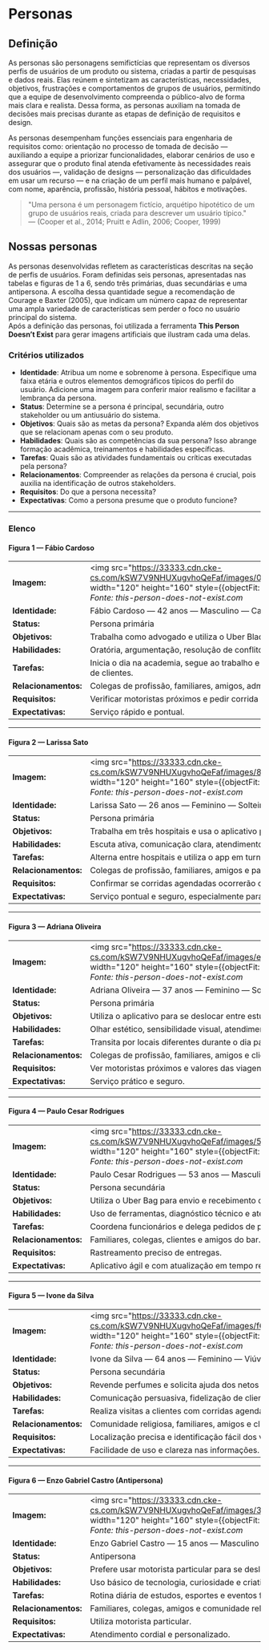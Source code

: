 # Personas

## Definição 

As personas são personagens semifictícias que representam os diversos perfis de usuários de um produto ou sistema, criadas a partir de pesquisas e dados reais. Elas reúnem e sintetizam as características, necessidades, objetivos, frustrações e comportamentos de grupos de usuários, permitindo que a equipe de desenvolvimento compreenda o público-alvo de forma mais clara e realista. Dessa forma, as personas auxiliam na tomada de decisões mais precisas durante as etapas de definição de requisitos e design.

As personas desempenham funções essenciais para engenharia de requisitos como: orientação no processo de tomada de decisão — auxiliando a equipe a priorizar funcionalidades, elaborar cenários de uso e assegurar que o produto final atenda efetivamente às necessidades reais dos usuários —, validação de designs — personalização das dificuldades em usar um recurso — e na criação de um perfil mais humano e palpável, com nome, aparência, profissão, história pessoal, hábitos e motivações.

> "Uma persona é um personagem fictício, arquétipo hipotético de um grupo de usuários reais, criada para descrever um usuário típico."  
> — (Cooper et al., 2014; Pruitt e Adlin, 2006; Cooper, 1999)

## Nossas personas

As personas desenvolvidas refletem as características descritas na seção de perfis de usuários. Foram definidas seis personas, apresentadas nas tabelas e figuras de 1 a 6, sendo três primárias, duas secundárias e uma antipersona. A escolha dessa quantidade segue a recomendação de Courage e Baxter (2005), que indicam um número capaz de representar uma ampla variedade de características sem perder o foco no usuário principal do sistema.  
Após a definição das personas, foi utilizada a ferramenta **This Person Doesn’t Exist** para gerar imagens artificiais que ilustram cada uma delas.

### Critérios utilizados

- **Identidade**: Atribua um nome e sobrenome à persona. Especifique uma faixa etária e outros elementos demográficos típicos do perfil do usuário. Adicione uma imagem para conferir maior realismo e facilitar a lembrança da persona.  
- **Status**: Determine se a persona é principal, secundária, outro stakeholder ou um antiusuário do sistema.  
- **Objetivos**: Quais são as metas da persona? Expanda além dos objetivos que se relacionam apenas com o seu produto.  
- **Habilidades**: Quais são as competências da sua persona? Isso abrange formação acadêmica, treinamentos e habilidades específicas.  
- **Tarefas**: Quais são as atividades fundamentais ou críticas executadas pela persona?  
- **Relacionamentos**: Compreender as relações da persona é crucial, pois auxilia na identificação de outros stakeholders.  
- **Requisitos**: Do que a persona necessita?  
- **Expectativas**: Como a persona presume que o produto funcione?

---

### Elenco

#### Figura 1 — Fábio Cardoso

|  |  |
|--|--|
| **Imagem:** | <img src="https://33333.cdn.cke-cs.com/kSW7V9NHUXugvhoQeFaf/images/0d4e9cafcf846343e347c8712eeab7f0ecfe81cf790fcd0b.jpeg" width="120" height="160" style={{objectFit: "cover", borderRadius: "6px"}} alt="Fábio Cardoso" />  <br/>*Fonte: this-person-does-not-exist.com* |
| **Identidade:** | Fábio Cardoso — 42 anos — Masculino — Casado — Ensino superior completo — Advogado |
| **Status:** | Persona primária |
| **Objetivos:** | Trabalha como advogado e utiliza o Uber Black para manter status e conforto sem custos de manutenção. |
| **Habilidades:** | Oratória, argumentação, resolução de conflitos e adaptabilidade. |
| **Tarefas:** | Inicia o dia na academia, segue ao trabalho e usa o Uber Black para reforçar uma imagem de sucesso diante de clientes. |
| **Relacionamentos:** | Colegas de profissão, familiares, amigos, admiradores e clientes. |
| **Requisitos:** | Verificar motoristas próximos e pedir corrida para reuniões. |
| **Expectativas:** | Serviço rápido e pontual. |

---

#### Figura 2 — Larissa Sato

|  |  |
|--|--|
| **Imagem:** | <img src="https://33333.cdn.cke-cs.com/kSW7V9NHUXugvhoQeFaf/images/8678b7c5c4bb6c087c52593ddf2a4afc05424ad70d864aec.jpeg" width="120" height="160" style={{objectFit: "cover", borderRadius: "6px"}} alt="Larissa Sato" />  <br/>*Fonte: this-person-does-not-exist.com* |
| **Identidade:** | Larissa Sato — 26 anos — Feminino — Solteira — Ensino superior completo — Enfermeira |
| **Status:** | Persona primária |
| **Objetivos:** | Trabalha em três hospitais e usa o aplicativo para deslocamento rápido e confortável em horários irregulares. |
| **Habilidades:** | Escuta ativa, comunicação clara, atendimento de urgência. |
| **Tarefas:** | Alterna entre hospitais e utiliza o app em turnos noturnos. |
| **Relacionamentos:** | Colegas de profissão, familiares, amigos e pacientes. |
| **Requisitos:** | Confirmar se corridas agendadas ocorrerão conforme previsto. |
| **Expectativas:** | Serviço pontual e seguro, especialmente para mulheres. |

---

#### Figura 3 — Adriana Oliveira

|  |  |
|--|--|
| **Imagem:** | <img src="https://33333.cdn.cke-cs.com/kSW7V9NHUXugvhoQeFaf/images/e09feb35ce9dc10bc5efa3f874811fb24b411184cc2ccfa1.jpeg" width="120" height="160" style={{objectFit: "cover", borderRadius: "6px"}} alt="Adriana Oliveira" />  <br/>*Fonte: this-person-does-not-exist.com* |
| **Identidade:** | Adriana Oliveira — 37 anos — Feminino — Solteira — Ensino superior completo — Fotógrafa freelancer |
| **Status:** | Persona primária |
| **Objetivos:** | Utiliza o aplicativo para se deslocar entre estúdios e locações de trabalho. |
| **Habilidades:** | Olhar estético, sensibilidade visual, atendimento ao cliente. |
| **Tarefas:** | Transita por locais diferentes durante o dia para sessões de fotos. |
| **Relacionamentos:** | Colegas de profissão, familiares, amigos e clientes. |
| **Requisitos:** | Ver motoristas próximos e valores das viagens. |
| **Expectativas:** | Serviço prático e seguro. |

---

#### Figura 4 — Paulo Cesar Rodrigues

|  |  |
|--|--|
| **Imagem:** | <img src="https://33333.cdn.cke-cs.com/kSW7V9NHUXugvhoQeFaf/images/50785d92644a6b2a90136e312c1dd60a83b25797845b91ed.jpeg" width="120" height="160" style={{objectFit: "cover", borderRadius: "6px"}} alt="Paulo Cesar Rodrigues" />  <br/>*Fonte: this-person-does-not-exist.com* |
| **Identidade:** | Paulo Cesar Rodrigues — 53 anos — Masculino — Casado — Ensino médio incompleto — Mecânico |
| **Status:** | Persona secundária |
| **Objetivos:** | Utiliza o Uber Bag para envio e recebimento de peças de oficina. |
| **Habilidades:** | Uso de ferramentas, diagnóstico técnico e atendimento ao cliente. |
| **Tarefas:** | Coordena funcionários e delega pedidos de peças via app. |
| **Relacionamentos:** | Familiares, colegas, clientes e amigos do bar. |
| **Requisitos:** | Rastreamento preciso de entregas. |
| **Expectativas:** | Aplicativo ágil e com atualização em tempo real. |

---

#### Figura 5 — Ivone da Silva

|  |  |
|--|--|
| **Imagem:** | <img src="https://33333.cdn.cke-cs.com/kSW7V9NHUXugvhoQeFaf/images/f6a4d66eb6a3089c37f2068b0c2047107666bace7e5dd68a.jpeg" width="120" height="160" style={{objectFit: "cover", borderRadius: "6px"}} alt="Ivone da Silva" />  <br/>*Fonte: this-person-does-not-exist.com* |
| **Identidade:** | Ivone da Silva — 64 anos — Feminino — Viúva — Ensino médio completo — Empreendedora |
| **Status:** | Persona secundária |
| **Objetivos:** | Revende perfumes e solicita ajuda dos netos para usar o app de corridas. |
| **Habilidades:** | Comunicação persuasiva, fidelização de clientes, memória para preferências. |
| **Tarefas:** | Realiza visitas a clientes com corridas agendadas pelos netos. |
| **Relacionamentos:** | Comunidade religiosa, familiares, amigos e clientes. |
| **Requisitos:** | Localização precisa e identificação fácil dos veículos. |
| **Expectativas:** | Facilidade de uso e clareza nas informações. |

---

#### Figura 6 — Enzo Gabriel Castro (Antipersona)

|  |  |
|--|--|
| **Imagem:** | <img src="https://33333.cdn.cke-cs.com/kSW7V9NHUXugvhoQeFaf/images/3a72e1a025dd30be139a976a5db4b207cd63961fec42a24d.jpeg" width="120" height="160" style={{objectFit: "cover", borderRadius: "6px"}} alt="Enzo Gabriel Castro" />  <br/>*Fonte: this-person-does-not-exist.com* |
| **Identidade:** | Enzo Gabriel Castro — 15 anos — Masculino — Solteiro — Ensino fundamental completo — Estudante |
| **Status:** | Antipersona |
| **Objetivos:** | Prefere usar motorista particular para se deslocar. |
| **Habilidades:** | Uso básico de tecnologia, curiosidade e criatividade. |
| **Tarefas:** | Rotina diária de estudos, esportes e eventos familiares. |
| **Relacionamentos:** | Familiares, colegas, amigos e comunidade religiosa. |
| **Requisitos:** | Utiliza motorista particular. |
| **Expectativas:** | Atendimento cordial e personalizado. |
